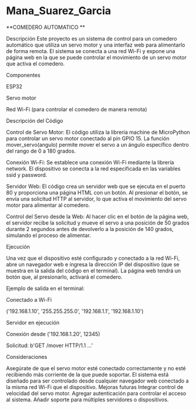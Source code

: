 # Mana_Suarez_Garcia
**COMEDERO AUTOMATICO **

Descripción
Este proyecto es un sistema de control para un comedero automático que utiliza un servo motor y una interfaz web para alimentarlo de forma remota. 
El sistema se conecta a una red Wi-Fi y expone una página web en la que se puede controlar el movimiento de un servo motor que activa el comedero.

Componentes

ESP32

Servo motor

Red Wi-Fi (para controlar el comedero de manera remota)

Descripción del Código

Control de Servo Motor: El código utiliza la librería machine de MicroPython para controlar un servo motor conectado al pin GPIO 15. La función mover_servo(angulo) permite mover el servo a un ángulo específico dentro del rango de 0 a 180 grados.

Conexión Wi-Fi: Se establece una conexión Wi-Fi mediante la librería network. El dispositivo se conecta a la red especificada en las variables ssid y password.

Servidor Web: El código crea un servidor web que se ejecuta en el puerto 80 y proporciona una página HTML con un botón. Al presionar el botón, se envía una solicitud HTTP al servidor, lo que activa el movimiento del servo motor para alimentar al comedero.

Control del Servo desde la Web: Al hacer clic en el botón de la página web, el servidor recibe la solicitud y mueve el servo a una posición de 50 grados durante 2 segundos antes de devolverlo a la posición de 140 grados, simulando el proceso de alimentar.

Ejecución

Una vez que el dispositivo esté configurado y conectado a la red Wi-Fi, abre un navegador web e ingresa la dirección IP del dispositivo (que se muestra en la salida del código en el terminal). La página web tendrá un botón que, al presionarlo, activará el comedero.

Ejemplo de salida en el terminal:


Conectado a Wi-Fi

('192.168.1.10', '255.255.255.0', '192.168.1.1', '192.168.1.10')

Servidor en ejecución

Conexión desde ('192.168.1.20', 12345)

Solicitud: b'GET /mover HTTP/1.1 ...'

Consideraciones

Asegúrate de que el servo motor esté conectado correctamente y no esté recibiendo más corriente de la que puede soportar.
El sistema está diseñado para ser controlado desde cualquier navegador web conectado a la misma red Wi-Fi que el dispositivo.
Mejoras futuras
Integrar control de velocidad del servo motor.
Agregar autenticación para controlar el acceso al sistema.
Añadir soporte para múltiples servidores o dispositivos.


